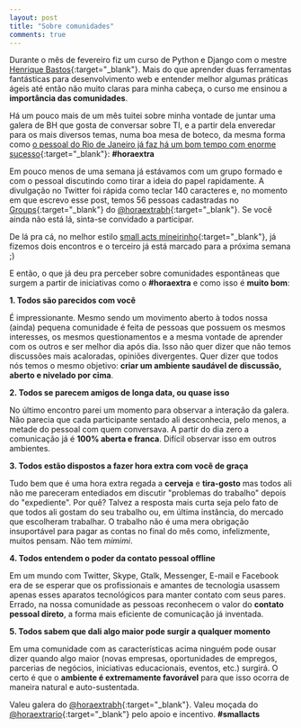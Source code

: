 ```yaml
---
layout: post
title: "Sobre comunidades"
comments: true
---
```


Durante o mês de fevereiro fiz um curso de Python e Django com o mestre [Henrique Bastos](http://twitter.com/henriquebastos){:target="_blank"}. Mais do que aprender duas ferramentas fantásticas para desenvolvimento web e entender melhor algumas práticas ágeis até então não muito claras para minha cabeça, o curso me ensinou a **importância das comunidades**.

Há um pouco mais de um mês tuitei sobre minha vontade de juntar uma galera de BH que gosta de conversar sobre TI, e a partir dela enveredar para os mais diversos temas, numa boa mesa de boteco, da mesma forma como [o pessoal do Rio de Janeiro já faz há um bom tempo com enorme sucesso](http://horaextra.org/){:target="_blank"}: __#horaextra__

Em pouco menos de uma semana já estávamos com um grupo formado e com o pessoal discutindo como tirar a ideia do papel rapidamente. A divulgação no Twitter foi rápida como teclar 140 caracteres e, no momento em que escrevo esse post, temos 56 pessoas cadastradas no [Groups](http://groups.google.com/group/horaextrabh){:target="_blank"} do [@horaextrabh](http://twitter.com/horaextrabh){:target="_blank"}. Se você ainda não está lá, sinta-se convidado a participar.

De lá pra cá, no melhor estilo [small acts mineirinho](http://smallactsmanifesto.org/){:target="_blank"}, já fizemos dois encontros e o terceiro já está marcado para a próxima semana ;)

E então, o que já deu pra perceber sobre comunidades espontâneas que surgem a partir de iniciativas como o __#horaextra__ e como isso é __muito bom__:

__1. Todos são parecidos com você__

É impressionante. Mesmo sendo um movimento aberto à todos nossa (ainda) pequena comunidade é feita de pessoas que possuem os mesmos interesses, os mesmos questionamentos e a mesma vontade de aprender com os outros e ser melhor dia após dia. Isso não quer dizer que não temos discussões mais acaloradas, opiniões divergentes. Quer dizer que todos nós temos o mesmo objetivo: **criar um ambiente saudável de discussão, aberto e nivelado por cima**.

__2. Todos se parecem amigos de longa data, ou quase isso__

No último encontro parei um momento para observar a interação da galera. Não parecia que cada participante sentado ali desconhecia, pelo menos, a metade do pessoal com quem conversava. A partir do dia zero a comunicação já é __100% aberta e franca__. Difícil observar isso em outros ambientes.

__3. Todos estão dispostos a fazer hora extra com você de graça__

Tudo bem que é uma hora extra regada a __cerveja__ e __tira-gosto__ mas todos ali não me pareceram entediados em discutir "problemas do trabalho" depois do "expediente". Por quê? Talvez a resposta mais curta seja pelo fato de que todos ali gostam do seu trabalho ou, em última instância, do mercado que escolheram trabalhar. O trabalho não é uma mera obrigação insuportável para pagar as contas no final do mês como, infelizmente, muitos pensam. Não tem _mimimi_.

__4. Todos entendem o poder da contato pessoal offline__

Em um mundo com Twitter, Skype, Gtalk, Messenger, E-mail e Facebook era de se esperar que os profissionais e amantes de tecnologia usassem apenas esses aparatos tecnológicos para manter contato com seus pares. Errado, na nossa comunidade as pessoas reconhecem o valor do __contato pessoal direto__, a forma mais eficiente de comunicação já inventada.

__5. Todos sabem que dali algo maior pode surgir a qualquer momento__

Em uma comunidade com as características acima ninguém pode ousar dizer quando algo maior (novas empresas, oportunidades de empregos, parcerias de negócios, iniciativas educacionais, eventos, etc.) surgirá. O certo é que o __ambiente é extremamente favorável__ para que isso ocorra de maneira natural e auto-sustentada.

Valeu galera do [@horaextrabh](http://twitter.com/horaextrabh){:target="_blank"}. Valeu moçada do [@horaextrario](http://twitter.com/horaextrario){:target="_blank"} pelo apoio e incentivo. **#smallacts**
